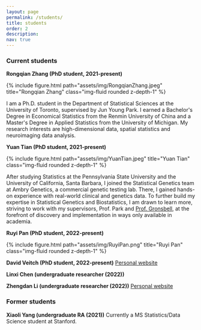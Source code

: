 ```yaml
---
layout: page
permalink: /students/
title: students
order: 2
description: 
nav: true
---
```


### Current students

**Rongqian Zhang (PhD student, 2021-present)**

{% include figure.html path="assets/img/RongqianZhang.jpeg" title="Rongqian Zhang" class="img-fluid rounded z-depth-1" %}

I am a Ph.D. student in the Department of Statistical Sciences at the University of Toronto, supervised by Jun Young Park. I earned a Bachelor's Degree in Economical Statistics from the Renmin University of China and a Master's Degree in Applied Statistics from the University of Michigan. My research interests are high-dimensional data, spatial statistics and neuroimaging data analysis.

**Yuan Tian (PhD student, 2021-present)**

{% include figure.html path="assets/img/YuanTian.jpeg" title="Yuan Tian" class="img-fluid rounded z-depth-1" %}

After studying Statistics at the Pennsylvania State University and the University of California, Santa Barbara, I joined the Statistical Genetics team at Ambry Genetics, a commercial genetic testing lab. There, I gained hands-on experience with real-world clinical and genetics data. To further build my expertise in Statistical Genetics and Biostatistics, I am drawn to learn more, striving to work with my supervisors, Prof. Park and [Prof. Gronsbell](https://sites.google.com/view/jgronsbell/home?authuser=0), at the forefront of discovery and implementation in ways only available in academia.

**Ruyi Pan (PhD student, 2022-present)**

{% include figure.html path="assets/img/RuyiPan.png" title="Ruyi Pan" class="img-fluid rounded z-depth-1" %}

**David Veitch (PhD student, 2022-present)** [Personal website](https://daveveitch.github.io/)

**Linxi Chen (undergraduate researcher (2022))**

**Zhengdan Li (undergraduate researcher (2022))** [Personal website](https://avery7li.github.io/)

### Former students

**Xiaoli Yang (undergraduate RA (2021))** Currently a MS Statistics/Data Science student at Stanford.